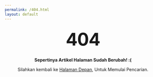 ```yaml
---
permalink: /404.html
layout: default
---
```


<style type="text/css" media="screen">
  .container {
    margin: 10px auto;
    max-width: 600px;
    text-align: center;
  }
  h1 {
    margin: 30px 0;
    font-size: 4em;
    line-height: 1;
    letter-spacing: -1px;
  }
</style>

<div class="container">
  <h1>404</h1>

  <p><strong>Sepertinya Artikel Halaman Sudah Berubah! :(</strong></p>
  <p>Silahkan kembali ke <a href="{{"/" | relative_url }}" title="Beranda">Halaman Depan</a>, Untuk Memulai Pencarian.</p>
</div>
